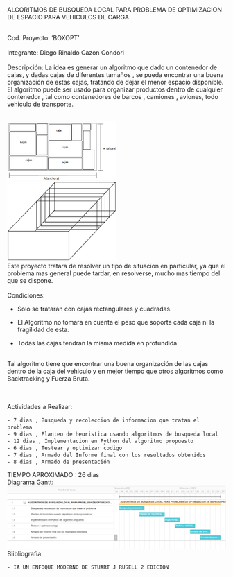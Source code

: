 <br><p1> ALGORITMOS DE BUSQUEDA LOCAL PARA PROBLEMA DE OPTIMIZACION DE ESPACIO PARA VEHICULOS DE CARGA </p1><br><br>

<p3> Cod. Proyecto: ‘BOXOPT’ </p3><br><br>
<p3> Integrante: Diego Rinaldo Cazon Condori </p3><br><br>
<p3>
  Descripción: La idea es generar un algoritmo que dado un contenedor de cajas, y dadas cajas de diferentes tamaños , 
  se pueda encontrar una buena organización de estas cajas, tratando de dejar el menor espacio disponible.
  El algoritmo puede ser usado para organizar productos dentro de cualquier 
  contenedor , tal como contenedores de barcos , camiones , aviones, todo vehiculo de transporte.
</p3><br>

<br>
<img src="https://github.com/DiegoCC14/ia-uncuyo-2021/blob/main/proyecto_final/CajasEtapa.png" width="50%">
<img src="https://github.com/DiegoCC14/ia-uncuyo-2021/blob/main/proyecto_final/Etapas_Carga.png" width="50%">
<br>

<p3>
Este proyecto tratara de resolver un tipo de situacion en particular, ya que el problema mas general puede tardar, 
en resolverse, mucho mas tiempo del que se dispone. 
</p3><br>

<br>
<p3>
  Condiciones:
  
  - Solo se trataran con cajas rectangulares y cuadradas.
  
  - El Algoritmo no tomara en cuenta el peso que soporta cada caja ni la fragilidad de esta.
  
  - Todas las cajas tendran la misma medida en profundida
</p3>

<br>
<p3>
  Tal algoritmo tiene que encontrar una buena organización de las cajas dentro de la caja del vehiculo y en mejor tiempo 
  que otros algoritmos como Backtracking y Fuerza Bruta.
	
	
</p3>

<br><br>
<p3>
Actividades a Realizar:

	- 7 dias , Busqueda y recoleccion de informacion que tratan el problema
	- 9 dias , Planteo de heuristica usando algoritmos de busqueda local
	- 12 dias , Implementacion en Python del algoritmo propuesto
	- 6 dias , Testear y optimizar codigo
	- 7 dias , Armado del Informe final con los resultados obtenidos
	- 8 dias , Armado de presentación 
</p3>
<p3>
TIEMPO APROXIMADO : 26 dias <br>
Diagrama Gantt:
</p3>
<img src="https://github.com/DiegoCC14/ia-uncuyo-2021/blob/main/proyecto_final/algo.PNG" width="100%">


<p2>
Blibliografia:
	
	- IA UN ENFOQUE MODERNO DE STUART J RUSELL 2 EDICION

</p2>
